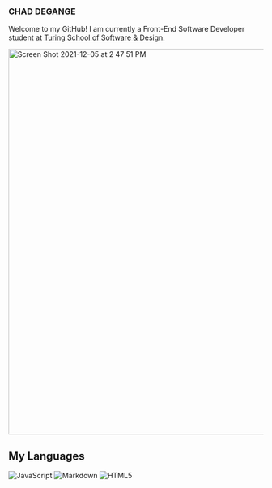 ### CHAD DEGANGE
<p>Welcome to my GitHub! I am currently a Front-End Software Developer student at <a href="https://turing.edu/">Turing School of Software & Design.</a></p>

<img width="760" alt="Screen Shot 2021-12-05 at 2 47 51 PM" src="https://user-images.githubusercontent.com/41452531/144765422-979b3956-1ae4-4132-b226-38b90321f66d.png">

## My Languages
![JavaScript](https://img.shields.io/badge/javascript-%23323330.svg?style=for-the-badge&logo=javascript&logoColor=%23F7DF1E)
![Markdown](https://img.shields.io/badge/markdown-%23000000.svg?style=for-the-badge&logo=markdown&logoColor=white)
![HTML5](https://img.shields.io/badge/html5-%23E34F26.svg?style=for-the-badge&logo=html5&logoColor=white)


<!--
**cdegange/cdegange** is a ✨ _special_ ✨ repository because its `README.md` (this file) appears on your GitHub profile.


